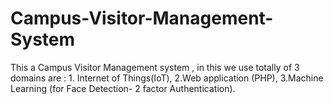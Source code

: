 # Campus-Visitor-Management-System
This a Campus Visitor Management system , in this we use totally of 3 domains are : 1. Internet of Things(IoT), 2.Web application (PHP), 3.Machine Learning (for Face Detection- 2 factor Authentication).
